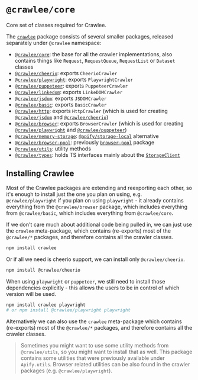 # `@crawlee/core`

Core set of classes required for Crawlee.

The [`crawlee`](https://www.npmjs.com/package/crawlee) package consists of several smaller packages, released separately under `@crawlee` namespace:

-   [`@crawlee/core`](https://crawlee.dev/api/core): the base for all the crawler implementations, also contains things like `Request`, `RequestQueue`, `RequestList` or `Dataset` classes
-   [`@crawlee/cheerio`](https://crawlee.dev/api/cheerio-crawler): exports `CheerioCrawler`
-   [`@crawlee/playwright`](https://crawlee.dev/api/playwright-crawler): exports `PlaywrightCrawler`
-   [`@crawlee/puppeteer`](https://crawlee.dev/api/puppeteer-crawler): exports `PuppeteerCrawler`
-   [`@crawlee/linkedom`](https://crawlee.dev/api/jsdom-crawler): exports `LinkeDOMCrawler`
-   [`@crawlee/jsdom`](https://crawlee.dev/api/jsdom-crawler): exports `JSDOMCrawler`
-   [`@crawlee/basic`](https://crawlee.dev/api/basic-crawler): exports `BasicCrawler`
-   [`@crawlee/http`](https://crawlee.dev/api/http-crawler): exports `HttpCrawler` (which is used for creating [`@crawlee/jsdom`](https://crawlee.dev/api/jsdom-crawler) and [`@crawlee/cheerio`](https://crawlee.dev/api/cheerio-crawler))
-   [`@crawlee/browser`](https://crawlee.dev/api/browser-crawler): exports `BrowserCrawler` (which is used for creating [`@crawlee/playwright`](https://crawlee.dev/api/playwright-crawler) and [`@crawlee/puppeteer`](https://crawlee.dev/api/puppeteer-crawler))
-   [`@crawlee/memory-storage`](https://crawlee.dev/api/memory-storage): [`@apify/storage-local`](https://npmjs.com/package/@apify/storage-local) alternative
-   [`@crawlee/browser-pool`](https://crawlee.dev/api/browser-pool): previously [`browser-pool`](https://npmjs.com/package/browser-pool) package
-   [`@crawlee/utils`](https://crawlee.dev/api/utils): utility methods
-   [`@crawlee/types`](https://crawlee.dev/api/types): holds TS interfaces mainly about the [`StorageClient`](https://crawlee.dev/api/core/interface/StorageClient)

## Installing Crawlee

Most of the Crawlee packages are extending and reexporting each other, so it's enough to install just the one you plan on using, e.g. `@crawlee/playwright` if you plan on using `playwright` - it already contains everything from the `@crawlee/browser` package, which includes everything from `@crawlee/basic`, which includes everything from `@crawlee/core`.

If we don't care much about additional code being pulled in, we can just use the `crawlee` meta-package, which contains (re-exports) most of the `@crawlee/*` packages, and therefore contains all the crawler classes.

```bash
npm install crawlee
```

Or if all we need is cheerio support, we can install only `@crawlee/cheerio`.

```bash
npm install @crawlee/cheerio
```

When using `playwright` or `puppeteer`, we still need to install those dependencies explicitly - this allows the users to be in control of which version will be used.

```bash
npm install crawlee playwright
# or npm install @crawlee/playwright playwright
```

Alternatively we can also use the `crawlee` meta-package which contains (re-exports) most of the `@crawlee/*` packages, and therefore contains all the crawler classes.

> Sometimes you might want to use some utility methods from `@crawlee/utils`, so you might want to install that as well. This package contains some utilities that were previously available under `Apify.utils`. Browser related utilities can be also found in the crawler packages (e.g. `@crawlee/playwright`).

